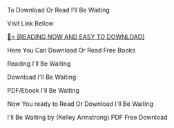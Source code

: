 To Download Or Read I'll Be Waiting

Visit Link Bellow

<a href="https://uk.ebookarea.xyz/?book=203578924-i-ll-be-waiting">📖&gt; [READING NOW AND EASY TO DOWNLOAD]</a>

Here You Can Download Or Read Free Books

Reading I'll Be Waiting

Download I'll Be Waiting

PDF/Ebook I'll Be Waiting

Now You ready to Read Or Download I'll Be Waiting

I'll Be Waiting by (Kelley Armstrong) PDF Free Download
